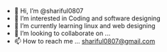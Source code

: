 - 👋 Hi, I’m @shariful0807
- 👀 I’m interested in Coding and software designing
- 🌱 I’m currently learning linux and web designing 
- 💞️ I’m looking to collaborate on ...
- 📫 How to reach me ... shariful0807@gmail.com

<!---
shariful0807/shariful0807 is a ✨ special ✨ repository because its `README.md` (this file) appears on your GitHub profile.
You can click the Preview link to take a look at your changes.
--->
